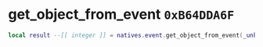 # get_object_from_event `0xB64DDA6F`

```lua
local result --[[ integer ]] = natives.event.get_object_from_event(_unk0 --[[ integer ]])
```